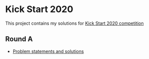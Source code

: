 # Kick Start 2020

This project contains my solutions for [Kick Start 2020 competition](https://codingcompetitions.withgoogle.com/kickstart/archive/2020)

## Round A

- [Problem statements and solutions](/Round%20A)
